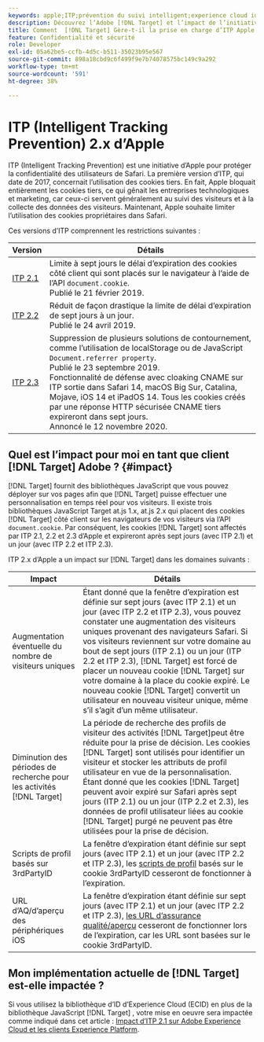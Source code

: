 ```yaml
---
keywords: apple;ITP;prévention du suivi intelligent;experience cloud id;ecid;itp
description: Découvrez l’Adobe [!DNL Target] et l’impact de l’initiative ITP (Intelligent Tracking Prevention) d’Apple qui vise à protéger la confidentialité des utilisateurs Safari.
title: Comment  [!DNL Target] Gère-t-il la prise en charge d’ITP Apple ?
feature: Confidentialité et sécurité
role: Developer
exl-id: 05a62be5-ccfb-4d5c-b511-35023b95e567
source-git-commit: 898a18cbd9c6f499f9e7b74078575bc149c9a292
workflow-type: tm+mt
source-wordcount: '591'
ht-degree: 38%

---
```


# ITP (Intelligent Tracking Prevention) 2.x d’Apple

ITP (Intelligent Tracking Prevention) est une initiative d’Apple pour protéger la confidentialité des utilisateurs de Safari. La première version d’ITP, qui date de 2017, concernait l’utilisation des cookies tiers. En fait, Apple bloquait entièrement les cookies tiers, ce qui gênait les entreprises technologiques et marketing, car ceux-ci servent généralement au suivi des visiteurs et à la collecte des données des visiteurs. Maintenant, Apple souhaite limiter l’utilisation des cookies propriétaires dans Safari.

Ces versions d’ITP comprennent les restrictions suivantes :

| Version | Détails |
| --- | --- |
| [ITP 2.1](https://webkit.org/blog/8613/intelligent-tracking-prevention-2-1/) | Limite à sept jours le délai d’expiration des cookies côté client qui sont placés sur le navigateur à l’aide de l’API `document.cookie`.<br>Publié le 21 février 2019. |
| [ITP 2.2](https://webkit.org/blog/8828/intelligent-tracking-prevention-2-2/) | Réduit de façon drastique la limite de délai d’expiration de sept jours à un jour.<br>Publié le 24 avril 2019. |
| [ITP 2.3](https://webkit.org/blog/9521/intelligent-tracking-prevention-2-3/) | Suppression de plusieurs solutions de contournement, comme l’utilisation de localStorage ou de JavaScript `Document.referrer property`.<br>Publié le 23 septembre 2019.<br>Fonctionnalité de défense avec cloaking CNAME sur ITP sortie dans Safari 14, macOS Big Sur, Catalina, Mojave, iOS 14 et iPadOS 14. Tous les cookies créés par une réponse HTTP sécurisée CNAME tiers expireront dans sept jours.<br>Annoncé le 12 novembre 2020. |

## Quel est l’impact pour moi en tant que client [!DNL Target] Adobe ? {#impact}

[!DNL Target] fournit des bibliothèques JavaScript que vous pouvez déployer sur vos pages afin que [!DNL Target] puisse effectuer une personnalisation en temps réel pour vos visiteurs. Il existe trois bibliothèques JavaScript Target at.js 1.x, at.js 2.x qui placent des cookies [!DNL Target] côté client sur les navigateurs de vos visiteurs via l’API `document.cookie`. Par conséquent, les cookies [!DNL Target] sont affectés par ITP 2.1, 2.2 et 2.3 d’Apple et expireront après sept jours (avec ITP 2.1) et un jour (avec ITP 2.2 et ITP 2.3).

ITP 2.x d’Apple a un impact sur [!DNL Target] dans les domaines suivants :

| Impact | Détails |
| --- | --- |
| Augmentation éventuelle du nombre de visiteurs uniques | Étant donné que la fenêtre d’expiration est définie sur sept jours (avec ITP 2.1) et un jour (avec ITP 2.2 et ITP 2.3), vous pouvez constater une augmentation des visiteurs uniques provenant des navigateurs Safari. Si vos visiteurs reviennent sur votre domaine au bout de sept jours (ITP 2.1) ou un jour (ITP 2.2 et ITP 2.3), [!DNL Target] est forcé de placer un nouveau cookie [!DNL Target] sur votre domaine à la place du cookie expiré. Le nouveau cookie [!DNL Target] convertit un utilisateur en nouveau visiteur unique, même s’il s’agit d’un même utilisateur. |
| Diminution des périodes de recherche pour les activités [!DNL Target] | La période de recherche des profils de visiteur des activités [!DNL Target]peut être réduite pour la prise de décision. Les cookies [!DNL Target] sont utilisés pour identifier un visiteur et stocker les attributs de profil utilisateur en vue de la personnalisation. Étant donné que les cookies [!DNL Target] peuvent avoir expiré sur Safari après sept jours (ITP 2.1) ou un jour (ITP 2.2 et 2.3), les données de profil utilisateur liées au cookie [!DNL Target] purgé ne peuvent pas être utilisées pour la prise de décision. |
| Scripts de profil basés sur 3rdPartyID | La fenêtre d’expiration étant définie sur sept jours (avec ITP 2.1) et un jour (avec ITP 2.2 et ITP 2.3), les [scripts de profil](/help/c-target/c-visitor-profile/profile-parameters.md) basés sur le cookie 3rdPartyID cesseront de fonctionner à l’expiration. |
| URL d’AQ/d’aperçu des périphériques iOS | La fenêtre d’expiration étant définie sur sept jours (avec ITP 2.1) et un jour (avec ITP 2.2 et ITP 2.3), [les URL d’assurance qualité/aperçu](/help/c-activities/c-activity-qa/activity-qa.md) cesseront de fonctionner lors de l’expiration, car les URL sont basées sur le cookie 3rdPartyID. |

## Mon implémentation actuelle de [!DNL Target] est-elle impactée ?

Si vous utilisez la bibliothèque d’ID d’Experience Cloud (ECID) en plus de la bibliothèque JavaScript [!DNL Target] , votre mise en oeuvre sera impactée comme indiqué dans cet article : [Impact d’ITP 2.1 sur Adobe Experience Cloud et les clients Experience Platform](https://medium.com/adobetech/safari-itp-2-1-impact-on-adobe-experience-cloud-customers-9439cecb55ac).

